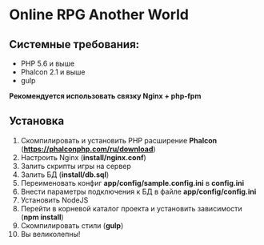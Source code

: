 # Online RPG Another World

## Системные требования:
- PHP 5.6 и выше
- Phalcon 2.1 и выше
- gulp

**Рекомендуется использовать связку Nginx + php-fpm**

## Установка
1. Скомпилировать и установить PHP расширение **Phalcon** (**https://phalconphp.com/ru/download**)
2. Настроить Nginx (**install/nginx.conf**)
3. Залить скрипты игры на сервер
4. Залить БД (**install/db.sql**)
5. Переименовать конфиг **app/config/sample.config.ini** в **config.ini**
6. Внести параметры подключения к БД в файле **app/config/config.ini**
7. Установить NodeJS
8. Перейти в корневой каталог проекта и установить зависимости (**npm install**)
9. Скомпилировать стили (**gulp**)
10. Вы великолепны!